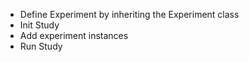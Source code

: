 
- Define Experiment by inheriting the Experiment class
- Init Study
- Add experiment instances
- Run Study
